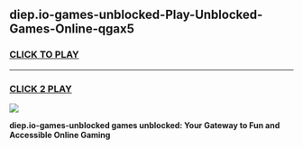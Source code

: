 
## diep.io-games-unblocked-Play-Unblocked-Games-Online-qgax5
<h3>
<a href="https://premium76.site?title=diep.io-games-unblocked&ref=24A">CLICK TO PLAY</a></h3>
<hr>

<h3>
<a href="https://premium76.site?title=diep.io-games-unblocked&ref=24A">CLICK 2 PLAY</a>
  
</h3>

<a href="https://premium76.site?title=diep.io-games-unblocked&ref=24A"><img src="https://clearcache.store/games.png"></a>


**diep.io-games-unblocked games unblocked: Your Gateway to Fun and Accessible Online Gaming**
